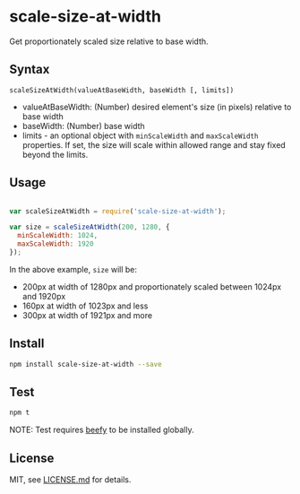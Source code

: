 # scale-size-at-width
Get proportionately scaled size relative to base width.

## Syntax
```scaleSizeAtWidth(valueAtBaseWidth, baseWidth [, limits])```

* valueAtBaseWidth: (Number) desired element's size (in pixels) relative to base width
* baseWidth: (Number) base width
* limits - an optional object with ```minScaleWidth``` and ```maxScaleWidth``` properties. If set, the size will scale within allowed range and stay fixed beyond the limits.

## Usage
```javascript

var scaleSizeAtWidth = require('scale-size-at-width');

var size = scaleSizeAtWidth(200, 1280, {
  minScaleWidth: 1024,
  maxScaleWidth: 1920
});

```

In the above example, ```size``` will be:
* 200px at width of 1280px and proportionately scaled between 1024px and 1920px
* 160px at width of 1023px and less
* 300px at width of 1921px and more

## Install
```sh
npm install scale-size-at-width --save
``` 
 
## Test
```sh
npm t
```
NOTE: Test requires [beefy](http://didact.us/beefy/) to be installed globally.

 
## License
MIT, see [LICENSE.md](http://github.com/Jam3/scale-size-at-width/blob/master/LICENSE) for details.
